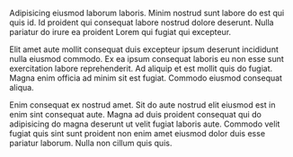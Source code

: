 Adipisicing eiusmod laborum laboris. Minim nostrud sunt labore do est qui quis id. Id proident qui consequat labore nostrud dolore deserunt. Nulla pariatur do irure ea proident Lorem qui fugiat qui excepteur.

Elit amet aute mollit consequat duis excepteur ipsum deserunt incididunt nulla eiusmod commodo. Ex ea ipsum consequat laboris eu non esse sunt exercitation labore reprehenderit. Ad aliquip et est mollit quis do fugiat. Magna enim officia ad minim sit est fugiat. Commodo eiusmod consequat aliqua.

Enim consequat ex nostrud amet. Sit do aute nostrud elit eiusmod est in enim sint consequat aute. Magna ad duis proident consequat qui do adipisicing do magna deserunt ut velit fugiat laboris aute. Commodo velit fugiat quis sint sunt proident non enim amet eiusmod dolor duis esse pariatur laborum. Nulla non cillum quis quis.